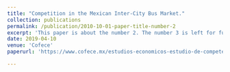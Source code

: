 ```yaml
---
title: "Competition in the Mexican Inter-City Bus Market."
collection: publications
permalink: /publication/2010-10-01-paper-title-number-2
excerpt: 'This paper is about the number 2. The number 3 is left for future work.'
date: 2019-04-10
venue: 'Cofece'
paperurl: 'https://www.cofece.mx/estudios-economicos-estudio-de-competencia-en-el-autotransporte-federal-de-pasajeros/'

---
```

